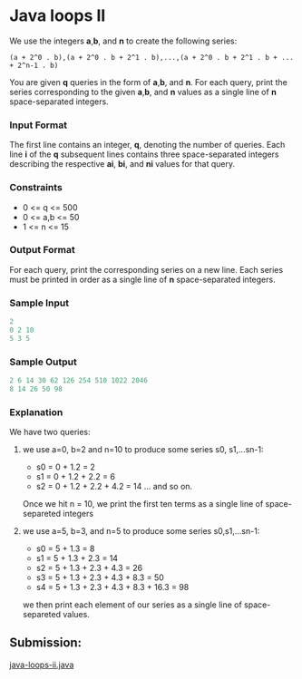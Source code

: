 # Java loops II

We use the integers **a**,**b**, and **n** to create the following series:

    (a + 2^0 . b),(a + 2^0 . b + 2^1 . b),...,(a + 2^0 . b + 2^1 . b + ... + 2^n-1 . b)

You are given **q** queries in the form of **a**,**b**, and **n**. For each query, print the series corresponding to the given **a**,**b**, and **n** values as a single line of **n** space-separated integers.

### Input Format

The first line contains an integer, **q**, denoting the number of queries.
Each line **i** of the **q** subsequent lines contains three space-separated integers describing the respective **ai**, **bi**, and **ni** values for that query.

### Constraints 

- 0 <= q <= 500
- 0 <= a,b <= 50
- 1 <= n <= 15
  
### Output Format

For each query, print the corresponding series on a new line. Each series must be printed in order as a single line of **n** space-separated integers.

### Sample Input

~~~java
2
0 2 10
5 3 5
~~~

### Sample Output

~~~java
2 6 14 30 62 126 254 510 1022 2046
8 14 26 50 98
~~~

### Explanation

We have two queries:

1. we use a=0, b=2 and n=10 to produce some series s0, s1,...sn-1:
    - s0 = 0 + 1.2 = 2
    - s1 = 0 + 1.2 + 2.2 = 6
    - s2 = 0 + 1.2 + 2.2 + 4.2 = 14
... and so on.

    Once we hit n = 10, we print the first ten terms as a single line of space-separeted integers

2. we use a=5, b=3, and n=5 to produce some series s0,s1,...sn-1:
   - s0 = 5 + 1.3 = 8
   - s1 = 5 + 1.3 + 2.3 = 14
   - s2 = 5 + 1.3 + 2.3 + 4.3 = 26
   - s3 = 5 + 1.3 + 2.3 + 4.3 + 8.3 = 50
   - s4 = 5 + 1.3 + 2.3 + 4.3 + 8.3 + 16.3 = 98

    we then print each element of our series as a single line of space-separeted values.

## Submission:

[java-loops-ii.java](https://github.com/danipishinin/HackerRank/blob/main/java/java-loops-ii.java)